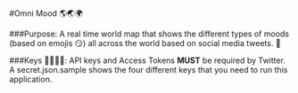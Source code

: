 #Omni Mood :earth_americas::earth_asia::earth_africa:

###Purpose:
A real time world map that shows the different types of moods (based on emojis :smirk:) all across the world based on social media tweets. :iphone:

###Keys :key::key::key::key::
API keys and Access Tokens **MUST** be required by Twitter.  A secret.json.sample shows the four different keys that you need to run this application.
